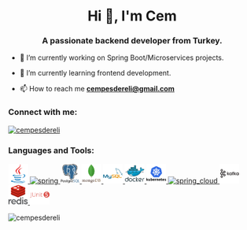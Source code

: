 <h1 align="center">Hi 👋, I'm Cem </h1>
<h3 align="center">A passionate backend developer from Turkey.</h3>

- 🔭 I’m currently working on Spring Boot/Microservices projects.

- 🌱 I’m currently learning frontend development.

- 📫 How to reach me **cempesdereli@gmail.com**

<h3 align="left">Connect with me:</h3>
<p align="left">
<a href="https://linkedin.com/in/cempesdereli" target="blank"><img align="center" src="https://raw.githubusercontent.com/rahuldkjain/github-profile-readme-generator/master/src/images/icons/Social/linked-in-alt.svg" alt="cempesdereli" height="30" width="40" /></a>
</p>

<h3 align="left">Languages and Tools:</h3>
<p align="left"> <a href="https://www.java.com" target="_blank" rel="noreferrer"> <img src="https://raw.githubusercontent.com/devicons/devicon/master/icons/java/java-original.svg" alt="java" width="40" height="40"/> </a> <a href="https://spring.io/" target="_blank" rel="noreferrer"> <img src="https://www.vectorlogo.zone/logos/springio/springio-icon.svg" alt="spring" width="40" height="40""/> </a> <a href="https://www.postgresql.org" target="_blank" rel="noreferrer"> <img src="https://raw.githubusercontent.com/devicons/devicon/master/icons/postgresql/postgresql-original-wordmark.svg" alt="postgresql" width="40" height="40"/> </a> <a href="https://www.mongodb.com/" target="_blank" rel="noreferrer"> <img src="https://github.com/devicons/devicon/blob/master/icons/mongodb/mongodb-original-wordmark.svg" alt="mongodb" width="40" height="40""/> </a> <a href="https://www.mysql.com/" target="_blank" rel="noreferrer"> <img src="https://raw.githubusercontent.com/devicons/devicon/master/icons/mysql/mysql-original-wordmark.svg" alt="mysql" width="40" height="40"/> </a> <a href="https://www.docker.com/" target="_blank" rel="noreferrer"> <img src="https://github.com/devicons/devicon/blob/master/icons/docker/docker-original-wordmark.svg" alt="docker" width="40" height="40"/> </a> <a href="https://kubernetes.io/" target="_blank" rel="noreferrer"> <img src="https://github.com/devicons/devicon/blob/master/icons/kubernetes/kubernetes-original-wordmark.svg" alt="kubernetes" width="40" height="40"/> </a> <a href="https://spring.io/projects/spring-cloud" target="_blank" rel="noreferrer"> <img src="https://www.vectorlogo.zone/logos/springio/springio-icon.svg" alt="spring_cloud" width="40" height="40""/> </a> <a href="https://kafka.apache.org/" target="_blank" rel="noreferrer"> <img src="https://github.com/devicons/devicon/blob/master/icons/apachekafka/apachekafka-original-wordmark.svg" alt="kafka" width="40" height="40""/> </a> <a href="https://redis.io/" target="_blank" rel="noreferrer"> <img src="https://github.com/devicons/devicon/blob/master/icons/redis/redis-original-wordmark.svg" alt="redis" width="40" height="40""/> </a> <a href="https://junit.org/junit5/" target="_blank" rel="noreferrer"> <img src="https://github.com/devicons/devicon/blob/master/icons/junit/junit-plain-wordmark.svg" alt="junit" width="40" height="40""/> </a> </p>

<p><img align="center" src="https://github-readme-stats.vercel.app/api/top-langs?username=cempesdereli&show_icons=true&locale=en&layout=compact" alt="cempesdereli" /></p>

